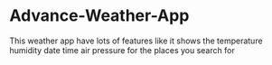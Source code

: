 # Advance-Weather-App
This weather app have lots of features like it shows the temperature humidity date time air pressure for the places you search for
